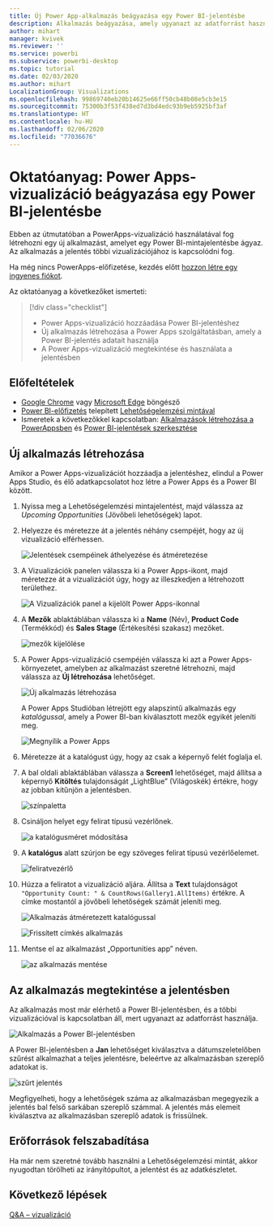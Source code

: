 ```yaml
---
title: Új Power App-alkalmazás beágyazása egy Power BI-jelentésbe
description: Alkalmazás beágyazása, amely ugyanazt az adatforrást használja, és ugyanúgy szűrhető, mint a jelentés többi eleme
author: mihart
manager: kvivek
ms.reviewer: ''
ms.service: powerbi
ms.subservice: powerbi-desktop
ms.topic: tutorial
ms.date: 02/03/2020
ms.author: mihart
LocalizationGroup: Visualizations
ms.openlocfilehash: 99869740eb20b14625e66ff50cb48b08e5cb3e15
ms.sourcegitcommit: 75300b3f53f438ed7d3bd4edc93b9eb5925bf3af
ms.translationtype: HT
ms.contentlocale: hu-HU
ms.lasthandoff: 02/06/2020
ms.locfileid: "77036676"
---
```

# <a name="tutorial-embed-a-power-apps-visual-in-a-power-bi-report"></a>Oktatóanyag: Power Apps-vizualizáció beágyazása egy Power BI-jelentésbe

Ebben az útmutatóban a PowerApps-vizualizáció használatával fog létrehozni egy új alkalmazást, amelyet egy Power BI-mintajelentésbe ágyaz. Az alkalmazás a jelentés többi vizualizációjához is kapcsolódni fog.

Ha még nincs PowerApps-előfizetése, kezdés előtt [hozzon létre egy ingyenes fiókot](https://web.powerapps.com/signup?redirect=marketing&email=).

Az oktatóanyag a következőket ismerteti:
> [!div class="checklist"]
> * Power Apps-vizualizáció hozzáadása Power BI-jelentéshez
> * Új alkalmazás létrehozása a Power Apps szolgáltatásban, amely a Power BI-jelentés adatait használja
> * A Power Apps-vizualizáció megtekintése és használata a jelentésben

## <a name="prerequisites"></a>Előfeltételek

* [Google Chrome](https://www.google.com/chrome/browser/) vagy [Microsoft Edge](https://www.microsoft.com/windows/microsoft-edge) böngésző
* [Power BI-előfizetés](https://docs.microsoft.com/power-bi/service-self-service-signup-for-power-bi) telepített [Lehetőségelemzési mintával](https://docs.microsoft.com/power-bi/sample-opportunity-analysis#get-the-content-pack-for-this-sample)
* Ismeretek a következőkkel kapcsolatban: [Alkalmazások létrehozása a PowerAppsben](https://docs.microsoft.com/powerapps/maker/canvas-apps/data-platform-create-app-scratch) és [Power BI-jelentések szerkesztése](https://docs.microsoft.com/power-bi/service-the-report-editor-take-a-tour)



## <a name="create-a-new-app"></a>Új alkalmazás létrehozása
Amikor a Power Apps-vizualizációt hozzáadja a jelentéshez, elindul a Power Apps Studio, és élő adatkapcsolatot hoz létre a Power Apps és a Power BI között.

1. Nyissa meg a Lehetőségelemzési mintajelentést, majd válassza az *Upcoming Opportunities* (Jövőbeli lehetőségek) lapot. 


2. Helyezze és méretezze át a jelentés néhány csempéjét, hogy az új vizualizáció elférhessen.

    ![Jelentések csempéinek áthelyezése és átméretezése](media/power-bi-visualization-powerapp/power-bi-report-page.jpg)

2. A Vizualizációk panelen válassza ki a Power Apps-ikont, majd méretezze át a vizualizációt úgy, hogy az illeszkedjen a létrehozott területhez.

    ![A Vizualizációk panel a kijelölt Power Apps-ikonnal](media/power-bi-visualization-powerapp/power-bi-powerapps-icon.jpg)

3. A **Mezők** ablaktáblában válassza ki a **Name** (Név), **Product Code** (Termékkód) és **Sales Stage** (Értékesítési szakasz) mezőket. 

    ![mezők kijelölése](media/power-bi-visualization-powerapp/power-bi-fields.jpg)

4. A Power Apps-vizualizáció csempéjén válassza ki azt a Power Apps-környezetet, amelyben az alkalmazást szeretné létrehozni, majd válassza az **Új létrehozása** lehetőséget.

    ![Új alkalmazás létrehozása](media/power-bi-visualization-powerapp/power-bi-create-new-powerapp.png)

    A Power Apps Studióban létrejött egy alapszintű alkalmazás egy *katalógussal*, amely a Power BI-ban kiválasztott mezők egyikét jeleníti meg.

    ![Megnyílik a Power Apps](media/power-bi-visualization-powerapp/power-bi-power-app.png)

5.  Méretezze át a katalógust úgy, hogy az csak a képernyő felét foglalja el. 

6. A bal oldali ablaktáblában válassza a **Screen1** lehetőséget, majd állítsa a képernyő **Kitöltés** tulajdonságát „LightBlue” (Világoskék) értékre, hogy az jobban kitűnjön a jelentésben.

    ![színpaletta](media/power-bi-visualization-powerapp/power-bi-powerapps-fill.png)

6. Csináljon helyet egy felirat típusú vezérlőnek. 

    ![a katalógusméret módosítása](media/power-bi-visualization-powerapp/power-bi-powerapps-gallery.png)


8. A **katalógus** alatt szúrjon be egy szöveges felirat típusú vezérlőelemet.

   ![feliratvezérlő](media/power-bi-visualization-powerapp/power-bi-label.png)

7. Húzza a feliratot a vizualizáció aljára. Állítsa a **Text** tulajdonságot `"Opportunity Count: " & CountRows(Gallery1.AllItems)` értékre. A címke mostantól a jövőbeli lehetőségek számát jeleníti meg.

    ![Alkalmazás átméretezett katalógussal](media/power-bi-visualization-powerapp/power-bi-power-app-label.png)

    ![Frissített címkés alkalmazás](media/power-bi-visualization-powerapp/power-bi-label-live.png)

7. Mentse el az alkalmazást „Opportunities app” néven. 

    ![az alkalmazás mentése](media/power-bi-visualization-powerapp/power-bi-save-powerapp.png)


## <a name="view-the-app-in-the-report"></a>Az alkalmazás megtekintése a jelentésben
Az alkalmazás most már elérhető a Power BI-jelentésben, és a többi vizualizációval is kapcsolatban áll, mert ugyanazt az adatforrást használja.

![Alkalmazás a Power BI-jelentésben](media/power-bi-visualization-powerapp/power-bi-powerapps-visual.png)

A Power BI-jelentésben a **Jan** lehetőséget kiválasztva a dátumszeletelőben szűrést alkalmazhat a teljes jelentésre, beleértve az alkalmazásban szereplő adatokat is.

![szűrt jelentés](media/power-bi-visualization-powerapp/power-bi-last.png)

Megfigyelheti, hogy a lehetőségek száma az alkalmazásban megegyezik a jelentés bal felső sarkában szereplő számmal. A jelentés más elemeit kiválasztva az alkalmazásban szereplő adatok is frissülnek.


## <a name="clean-up-resources"></a>Erőforrások felszabadítása
Ha már nem szeretné tovább használni a Lehetőségelemzési mintát, akkor nyugodtan törölheti az irányítópultot, a jelentést és az adatkészletet.


## <a name="next-steps"></a>Következő lépések
[Q&A – vizualizáció](power-bi-visualization-types-for-reports-and-q-and-a.md)